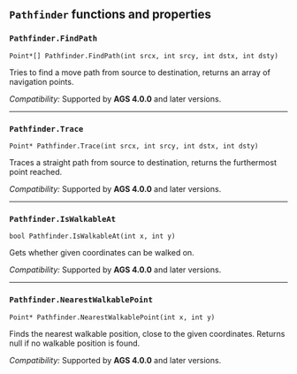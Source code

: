 ## `Pathfinder` functions and properties

### `Pathfinder.FindPath`

```ags
Point*[] Pathfinder.FindPath(int srcx, int srcy, int dstx, int dsty)
```

Tries to find a move path from source to destination, returns an array of navigation points.

*Compatibility:* Supported by **AGS 4.0.0** and later versions.

---

### `Pathfinder.Trace`

```ags
Point* Pathfinder.Trace(int srcx, int srcy, int dstx, int dsty)
```

Traces a straight path from source to destination, returns the furthermost point reached.

*Compatibility:* Supported by **AGS 4.0.0** and later versions.

---

### `Pathfinder.IsWalkableAt`

```ags
bool Pathfinder.IsWalkableAt(int x, int y)
```

Gets whether given coordinates can be walked on.

*Compatibility:* Supported by **AGS 4.0.0** and later versions.

---

### `Pathfinder.NearestWalkablePoint`

```ags
Point* Pathfinder.NearestWalkablePoint(int x, int y)
```

Finds the nearest walkable position, close to the given coordinates. Returns null if no walkable position is found.

*Compatibility:* Supported by **AGS 4.0.0** and later versions.